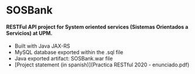 # SOSBank
#### RESTFul API project for System oriented services (Sistemas Orientados a Servicios) at UPM.

* Built with Java JAX-RS
* MySQL database exported within the .sql file
* Java exported artifact: SOSBank.war file
* [Project statement (in spanish)](Practica RESTful 2020 - enunciado.pdf)
